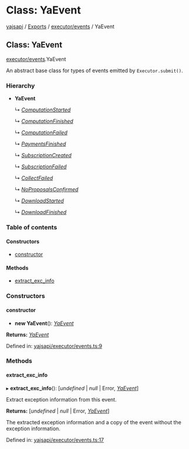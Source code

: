 # Class: YaEvent

[yajsapi](../yajsapi.md) / [Exports](../modules/) / [executor/events](../modules/executor_events.md) / YaEvent

## Class: YaEvent

[executor/events](../modules/executor_events.md).YaEvent

An abstract base class for types of events emitted by `Executor.submit()`.

### Hierarchy

* **YaEvent**

  ↳ [_ComputationStarted_](executor_events.computationstarted.md)

  ↳ [_ComputationFinished_](executor_events.computationfinished.md)

  ↳ [_ComputationFailed_](executor_events.computationfailed.md)

  ↳ [_PaymentsFinished_](executor_events.paymentsfinished.md)

  ↳ [_SubscriptionCreated_](executor_events.subscriptioncreated.md)

  ↳ [_SubscriptionFailed_](executor_events.subscriptionfailed.md)

  ↳ [_CollectFailed_](executor_events.collectfailed.md)

  ↳ [_NoProposalsConfirmed_](executor_events.noproposalsconfirmed.md)

  ↳ [_DownloadStarted_](executor_events.downloadstarted.md)

  ↳ [_DownloadFinished_](executor_events.downloadfinished.md)

### Table of contents

#### Constructors

* [constructor](executor_events.yaevent.md#constructor)

#### Methods

* [extract\_exc\_info](executor_events.yaevent.md#extract_exc_info)

### Constructors

#### constructor

+ **new YaEvent**\(\): [_YaEvent_](executor_events.yaevent.md)

**Returns:** [_YaEvent_](executor_events.yaevent.md)

Defined in: [yajsapi/executor/events.ts:9](https://github.com/golemfactory/yajsapi/blob/289a25a/yajsapi/executor/events.ts#L9)

### Methods

#### extract\_exc\_info

▸ **extract\_exc\_info**\(\): \[_undefined_ \| _null_ \| Error, [_YaEvent_](executor_events.yaevent.md)\]

Extract exception information from this event.

**Returns:** \[_undefined_ \| _null_ \| Error, [_YaEvent_](executor_events.yaevent.md)\]

The extracted exception information and a copy of the event without the exception information.

Defined in: [yajsapi/executor/events.ts:17](https://github.com/golemfactory/yajsapi/blob/289a25a/yajsapi/executor/events.ts#L17)

